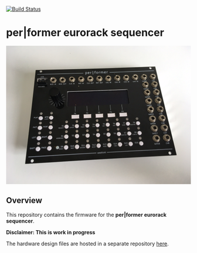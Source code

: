 [![Build Status](https://travis-ci.org/westlicht/eurorack-sequencer.svg?branch=master)](https://travis-ci.org/westlicht/eurorack-sequencer)

# per|former eurorack sequencer

<a href="doc/sequencer.jpg"><img src="doc/sequencer.jpg"/></a>

## Overview

This repository contains the firmware for the **per|former eurorack sequencer**.

**Disclaimer: This is work in progress**

The hardware design files are hosted in a separate repository [here](https://github.com/westlicht/eurorack-sequencer-hardware).
